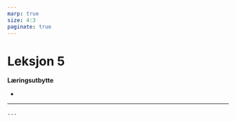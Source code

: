 ```yaml
---
marp: true
size: 4:3
paginate: true
---
```

<!-- https://marpit.marp.app/directives -->

# Leksjon 5

**Læringsutbytte**

* 

---


```python
...

```

